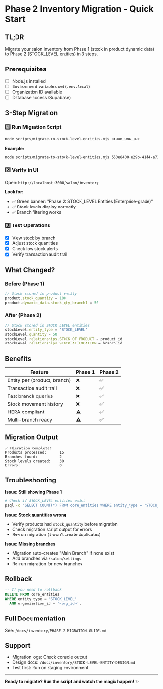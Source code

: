 # Phase 2 Inventory Migration - Quick Start

## TL;DR

Migrate your salon inventory from Phase 1 (stock in product dynamic data) to Phase 2 (STOCK_LEVEL entities) in 3 steps.

## Prerequisites

- [ ] Node.js installed
- [ ] Environment variables set (`.env.local`)
- [ ] Organization ID available
- [ ] Database access (Supabase)

## 3-Step Migration

### 1️⃣ Run Migration Script

```bash
node scripts/migrate-to-stock-level-entities.mjs <YOUR_ORG_ID>
```

**Example:**
```bash
node scripts/migrate-to-stock-level-entities.mjs 550e8400-e29b-41d4-a716-446655440000
```

### 2️⃣ Verify in UI

Open: `http://localhost:3000/salon/inventory`

**Look for:**
- ✅ Green banner: "Phase 2: STOCK_LEVEL Entities (Enterprise-grade)"
- ✅ Stock levels display correctly
- ✅ Branch filtering works

### 3️⃣ Test Operations

- [x] View stock by branch
- [x] Adjust stock quantities
- [x] Check low stock alerts
- [x] Verify transaction audit trail

## What Changed?

### Before (Phase 1)
```typescript
// Stock stored in product entity
product.stock_quantity = 100
product.dynamic_data.stock_qty_branch1 = 50
```

### After (Phase 2)
```typescript
// Stock stored in STOCK_LEVEL entities
stockLevel.entity_type = 'STOCK_LEVEL'
stockLevel.quantity = 50
stockLevel.relationships.STOCK_OF_PRODUCT → product_id
stockLevel.relationships.STOCK_AT_LOCATION → branch_id
```

## Benefits

| Feature | Phase 1 | Phase 2 |
|---------|---------|---------|
| Entity per (product, branch) | ❌ | ✅ |
| Transaction audit trail | ❌ | ✅ |
| Fast branch queries | ❌ | ✅ |
| Stock movement history | ❌ | ✅ |
| HERA compliant | ⚠️ | ✅ |
| Multi-branch ready | ⚠️ | ✅ |

## Migration Output

```
✅ Migration Complete!
Products processed:      15
Branches found:          2
Stock levels created:    30
Errors:                  0
```

## Troubleshooting

**Issue: Still showing Phase 1**
```bash
# Check if STOCK_LEVEL entities exist
psql -c "SELECT COUNT(*) FROM core_entities WHERE entity_type = 'STOCK_LEVEL';"
```

**Issue: Stock quantities wrong**
- Verify products had `stock_quantity` before migration
- Check migration script output for errors
- Re-run migration (it won't create duplicates)

**Issue: Missing branches**
- Migration auto-creates "Main Branch" if none exist
- Add branches via `/salon/settings`
- Re-run migration for new branches

## Rollback

```sql
-- If you need to rollback
DELETE FROM core_entities
WHERE entity_type = 'STOCK_LEVEL'
  AND organization_id = '<org_id>';
```

## Full Documentation

See: `/docs/inventory/PHASE-2-MIGRATION-GUIDE.md`

## Support

- Migration logs: Check console output
- Design docs: `/docs/inventory/STOCK-LEVEL-ENTITY-DESIGN.md`
- Test first: Run on staging environment

---

**Ready to migrate? Run the script and watch the magic happen!** ✨
